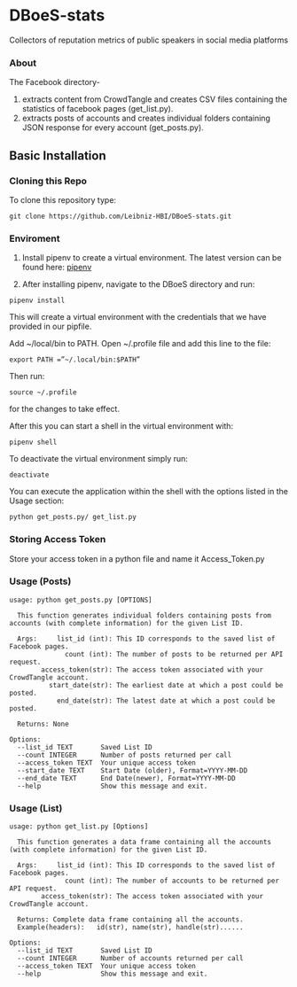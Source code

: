 # DBoeS-stats
Collectors of reputation metrics of public speakers in social media platforms 

### About

The Facebook directory-

1. extracts content from CrowdTangle and creates CSV files containing the statistics of facebook pages (get_list.py). 
2. extracts posts of accounts and creates individual folders containing JSON response for every account (get_posts.py). 
## Basic Installation

### Cloning this Repo

To clone this repository type:

```
git clone https://github.com/Leibniz-HBI/DBoeS-stats.git
```

### Enviroment 

1. Install pipenv to create a virtual environment. The latest version can be found here:
[pipenv](https://pipenv.readthedocs.io/en/latest)

2. After installing pipenv, navigate to the DBoeS directory and run:

```
pipenv install
```
This will create a virtual environment with the credentials that we have provided in
our pipfile. 

Add ~/local/bin to PATH. Open ~/.profile file and add this line to the file: 
```
export PATH =”~/.local/bin:$PATH”
```
Then run:
```
source ~/.profile 
```
for the changes to take effect.

After this you can start a shell in the virtual environment with:

```
pipenv shell
```
To deactivate the virtual environment simply run: 
```
deactivate
```
You can execute the application within the shell with the options listed in the Usage section:

```
python get_posts.py/ get_list.py
```
### Storing Access Token 

Store your access token in a python file and name it Access_Token.py


### Usage (Posts)
```
usage: python get_posts.py [OPTIONS]

  This function generates individual folders containing posts from accounts (with complete information) for the given List ID.

  Args:     list_id (int): This ID corresponds to the saved list of Facebook pages.
              count (int): The number of posts to be returned per API request.
        access_token(str): The access token associated with your CrowdTangle account.
          start_date(str): The earliest date at which a post could be posted.
            end_date(str): The latest date at which a post could be posted.

  Returns: None

Options:
  --list_id TEXT       Saved List ID
  --count INTEGER      Number of posts returned per call
  --access_token TEXT  Your unique access token
  --start_date TEXT    Start Date (older), Format=YYYY-MM-DD
  --end_date TEXT      End Date(newer), Format=YYYY-MM-DD
  --help               Show this message and exit.
```
### Usage (List)
```
usage: python get_list.py [Options]

  This function generates a data frame containing all the accounts (with complete information) for the given List ID.

  Args:     list_id (int): This ID corresponds to the saved list of Facebook pages.
              count (int): The number of accounts to be returned per API request.
        access_token(str): The access token associated with your CrowdTangle account.

  Returns: Complete data frame containing all the accounts.
  Example(headers):   id(str), name(str), handle(str)......

Options:
  --list_id TEXT       Saved List ID
  --count INTEGER      Number of accounts returned per call
  --access_token TEXT  Your unique access token
  --help               Show this message and exit.

```


